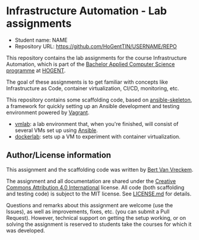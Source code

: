 # Infrastructure Automation - Lab assignments

- Student name: NAME
- Repository URL: <https://github.com/HoGentTIN/USERNAME/REPO>

This repository contains the lab assignments for the course Infrastructure Automation, which is part of the [Bachelor Applied Computer Science programme](https://www.hogent.be/opleidingen/bachelors/toegepaste-informatica/) at [HOGENT](https://www.hogent.be/).

The goal of these assignments is to get familiar with concepts like Infrastructure as Code, container virtualization, CI/CD, monitoring, etc.

This repository contains some scaffolding code, based on [ansible-skeleton](https://github.com/bertvv/ansible-skeleton), a framework for quickly setting up an Ansible development and testing environment powered by [Vagrant](https://vagrantup.com).

- [vmlab](vmlab/): a lab environment that, when you're finished, will consist of several VMs set up using [Ansible](https://www.ansible.com/).
- [dockerlab](dockerlab/): sets up a VM to experiment with container virtualization.

## Author/License information

This assignment and the scaffolding code was written by [Bert Van Vreckem](https://github.com/bertvv/).

The assignment and all documentation are shared under the [Creative Commons Attribution 4.0 International](http://creativecommons.org/licenses/by/4.0/) license. All code (both scaffolding and testing code) is subject to the MIT license. See [LICENSE.md](LICENSE.md) for details.

Questions and remarks about this assignment are welcome (use the Issues), as well as improvements, fixes, etc. (you can submit a Pull Request). However, technical support on getting the setup working, or on solving the assignment is reserved to students take the courses for which it was developed.
